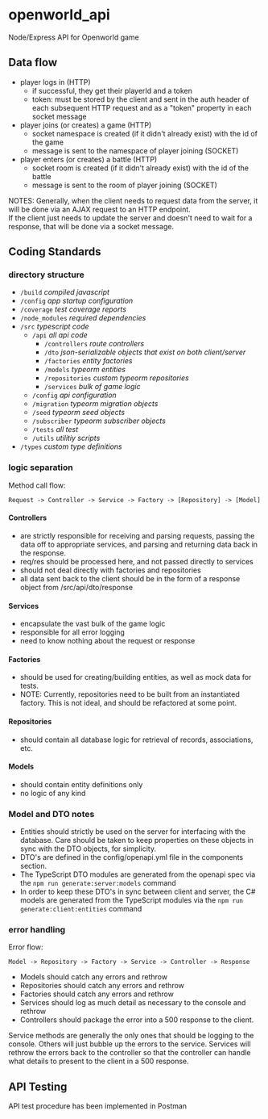 # openworld_api

Node/Express API for Openworld game

## Data flow

- player logs in (HTTP)
  - if successful, they get their playerId and a token
  - token: must be stored by the client and sent in the auth header of each subsequent HTTP request and as a "token" property in each socket message
- player joins (or creates) a game (HTTP)
  - socket namespace is created (if it didn't already exist) with the id of the game
  - message is sent to the namespace of player joining (SOCKET)
- player enters (or creates) a battle (HTTP)
  - socket room is created (if it didn't already exist) with the id of the battle
  - message is sent to the room of player joining (SOCKET)

NOTES: Generally, when the client needs to request data from the server, it will be done via an AJAX request to an HTTP endpoint.  
If the client just needs to update the server and doesn't need to wait for a response, that will be done via a socket message.

## Coding Standards

### directory structure

- `/build` _compiled javascript_
- `/config` _app startup configuration_
- `/coverage` _test coverage reports_
- `/node_modules` _required dependencies_
- `/src` _typescript code_
  - `/api` _all api code_
    - `/controllers` _route controllers_
    - `/dto` _json-serializable objects that exist on both client/server_
    - `/factories` _entity factories_
    - `/models` _typeorm entities_
    - `/repositories` _custom typeorm repositories_
    - `/services` _bulk of game logic_
  - `/config` _api configuration_
  - `/migration` _typeorm migration objects_
  - `/seed` _typeorm seed objects_
  - `/subscriber` _typeorm subscriber objects_
  - `/tests` _all test_
  - `/utils` _utilitiy scripts_
- `/types` _custom type definitions_

### logic separation

Method call flow:

`Request -> Controller -> Service -> Factory -> [Repository] -> [Model]`

#### Controllers

- are strictly responsible for receiving and parsing requests, passing
  the data off to appropriate services, and parsing and returning data
  back in the response.
- req/res should be processed here, and not passed directly to services
- should not deal directly with factories and repositories
- all data sent back to the client should be in the form of a response
  object from /src/api/dto/response

#### Services

- encapsulate the vast bulk of the game logic
- responsible for all error logging
- need to know nothing about the request or response

#### Factories

- should be used for creating/building entities, as well as mock
  data for tests.
- NOTE: Currently, repositories need to be built from an instantiated
  factory. This is not ideal, and should be refactored at some point.

#### Repositories

- should contain all database logic for retrieval of records,
  associations, etc.

#### Models

- should contain entity definitions only
- no logic of any kind

### Model and DTO notes

- Entities should strictly be used on the server for interfacing with
  the database. Care should be taken to keep properties on these
  objects in sync with the DTO objects, for simplicity.
- DTO's are defined in the config/openapi.yml file in the components
  section.
- The TypeScript DTO modules are generated from the openapi spec via
  the `npm run generate:server:models` command
- In order to keep these DTO's in sync between client and server, the
  C# models are generated from the TypeScript modules via the
  `npm run generate:client:entities` command

### error handling

Error flow:

`Model -> Repository -> Factory -> Service -> Controller -> Response`

- Models should catch any errors and rethrow
- Repositories should catch any errors and rethrow
- Factories should catch any errors and rethrow
- Services should log as much detail as necessary to the console and rethrow
- Controllers should package the error into a 500 response to the client.

Service methods are generally the only ones that should be logging to the console. Others will just bubble up the errors to the service. Services will rethrow the errors back to the controller so that the controller can handle what details to present to the client in a 500 response.

## API Testing

API test procedure has been implemented in Postman
